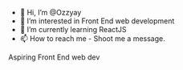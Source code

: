 - 👋 Hi, I’m @Ozzyay
- 👀 I’m interested in Front End web development
- 🌱 I’m currently learning ReactJS
- 📫 How to reach me - Shoot me a message.


Aspiring Front End web dev

